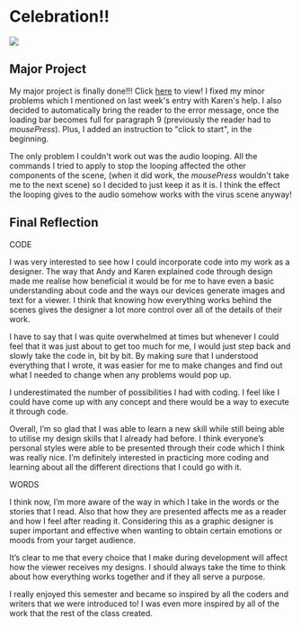 # Celebration!!

![](yay.gif)

## Major Project

My major project is finally done!!! Click [here](https://robymanlongat.github.io/c0dewords/majorProject) to view! I fixed my minor problems which I mentioned on last week's entry with Karen's help. I also decided to automatically bring the reader to the error message, once the loading bar becomes full for paragraph 9 (previously the reader had to *mousePress*). Plus, I added an instruction to "click to start", in the beginning. 

The only problem I couldn't work out was the audio looping. All the commands I tried to apply to stop the looping affected the other components of the scene, (when it did work, the *mousePress* wouldn't take me to the next scene) so I decided to just keep it as it is. I think the effect the looping gives to the audio somehow works with the virus scene anyway! 

## Final Reflection

CODE

I was very interested to see how I could incorporate code into my work as a designer. The way that Andy and Karen explained code through design made me realise how beneficial it would be for me to have even a basic understanding about code and the ways our devices generate images and text for a viewer. I think that knowing how everything works behind the scenes gives the designer a lot more control over all of the details of their work. 

I have to say that I was quite overwhelmed at times but whenever I could feel that it was just about to get too much for me, I would just step back and slowly take the code in, bit by bit. By making sure that I understood everything that I wrote, it was easier for me to make changes and find out what I needed to change when any problems would pop up. 

I underestimated the number of possibilities I had with coding. I feel like I could have come up with any concept and there would be a way to execute it through code. 

Overall, I’m so glad that I was able to learn a new skill while still being able to utilise my design skills that I already had before. I think everyone’s personal styles were able to be presented through their code which I think was really nice. I’m definitely interested in practicing more coding and learning about all the different directions that I could go with it. 

WORDS

I think now, I’m more aware of the way in which I take in the words or the stories that I read. Also that how they are presented affects me as a reader and how I feel after reading it. Considering this as a graphic designer is super important and effective when wanting to obtain certain emotions or moods from your target audience. 

It’s clear to me that every choice that I make during development will affect how the viewer receives my designs. I should always take the time to think about how everything works together and if they all serve a purpose.

I really enjoyed this semester and became so inspired by all the coders and writers that we were introduced to! I was even more inspired by all of the work that the rest of the class created.
